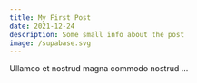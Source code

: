 ```yaml
---
title: My First Post
date: 2021-12-24
description: Some small info about the post
image: /supabase.svg
---
```


Ullamco et nostrud magna commodo nostrud ...
